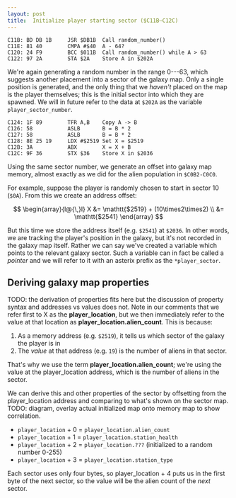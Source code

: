 ```yaml
---
layout: post
title:  Initialize player starting sector ($C11B—C12C)
---
```


```
C11B: BD DB 1B     JSR $DB1B  Call random_number()
C11E: 81 40        CMPA #$40  A - 64?
C120: 24 F9        BCC $011B  Call random_number() while A > 63
C122: 97 2A        STA $2A    Store A in $202A
```

We're again generating a random number in the range 0---63, which suggests another placement into a sector of the galaxy map. Only a single position is generated, and the only thing that we *haven't* placed on the map is the player themselves; this is the initial sector into which they are spawned. We will in future refer to the data at `$202A` as the variable `player_sector_number`.

```
C124: 1F 89        TFR A,B    Copy A -> B
C126: 58           ASLB       B = B * 2
C127: 58           ASLB       B = B * 2
C128: 8E 25 19     LDX #$2519 Set X = $2519
C12B: 3A           ABX        X = X + B
C12C: 9F 36        STX $36    Store X in $2036
```

Using the same sector number, we generate an offset into galaxy map memory, almost exactly as we did for the alien population in `$C0B2-C0C0`. 

For example, suppose the player is randomly chosen to start in sector 10 (`$0A`). From this we create an address offset:

$$
\begin{array}{l@{\,}l}
X &= \mathtt{$2519} + (10\times2\times2) \\
&= \mathtt{$2541}
\end{array}
$$

But this time we store the address itself (e.g. `$2541`) at `$2036`. In other words, we are tracking the player's position in the galaxy, but it's not recorded in the galaxy map itself. Rather we can say we've created a variable which points to the relevant galaxy sector. Such a variable can in fact be called a *pointer* and we will refer to it with an asterix prefix as the `*player_sector`.

## Deriving galaxy map properties
TODO: the derivation of properties fits here but the discussion of property syntax and addresses vs values does not.
Note in our comments that we refer first to X as the **player_location**, but we then immediately refer to the value at that location as **player_location.alien_count**. This is because:

 1. As a memory address (e.g. `$2519`), it tells us which sector of the galaxy the player is in
 2. The *value* at that address (e.g. `19`) is the number of aliens in that sector.

That's why we use the term **player_location.alien_count**; we're using the value at the player_location address, which is the number of aliens in the sector.

We can derive this and other properties of the sector by offsetting from the player_location address and comparing to what's shown on the sector map. 
TODO: diagram, overlay actual initialized map onto memory map to show correlation.

 - `player_location` + 0 = `player_location.alien_count`
 - `player_location` + 1 = `player_location.station_health`
 - `player_location` + 2 = `player_location.???` (initialized to a random number 0-255)
 - `player_location` + 3 = `player_location.station_type`

Each sector uses only four bytes, so player_location + 4 puts us in the first byte of the next sector, so the value will be the alien count of the *next* sector.
